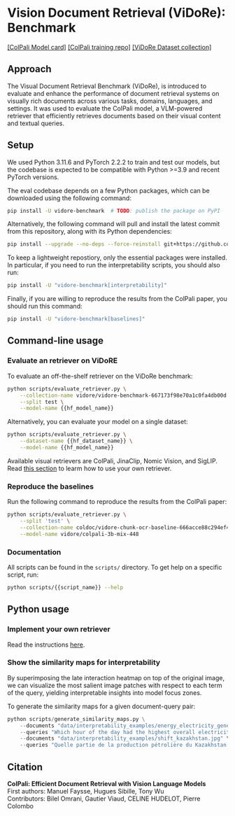 # Vision Document Retrieval (ViDoRe): Benchmark

<!-- [[Paper]]() -->
[[ColPali Model card]](https://huggingface.co/vidore/colpali-3b-mix-448)
[[ColPali training repo]](https://github.com/ManuelFay/retriever-training)
[[ViDoRe Dataset collection]](https://huggingface.co/collections/vidore/vidore-benchmark-667173f98e70a1c0fa4db00d)
<!-- [[Hf Blog]]() -->
<!-- [[Hf Leaderboard]]() -->
<!-- [[Hf Space]]() -->
<!-- [[Colab example]]() -->

## Approach

The Visual Document Retrieval Benchmark (ViDoRe), is introduced to evaluate and enhance the performance of document retrieval systems on visually rich documents across various tasks, domains, languages, and settings. It was used to evaluate the ColPali model, a VLM-powered retriever that efficiently retrieves documents based on their visual content and textual queries.

## Setup

We used Python 3.11.6 and PyTorch 2.2.2 to train and test our models, but the codebase is expected to be compatible with Python >=3.9 and recent PyTorch versions.

The eval codebase depends on a few Python packages, which can be downloaded using the following command:

```bash
pip install -U vidore-benchmark  # TODO: publish the package on PyPI
```

Alternatively, the following command will pull and install the latest commit from this repository, along with its Python dependencies:

```bash
pip install --upgrade --no-deps --force-reinstall git+https://github.com/tonywu71/vidore-benchmark.git
```

To keep a lightweight repostiory, only the essential packages were installed. In particular, if you need to run the interpretability scripts, you should also run:

```bash
pip install -U "vidore-benchmark[interpretability]"
```

Finally, if you are willing to reproduce the results from the ColPali paper, you should run this command:

```bash
pip install -U "vidore-benchmark[baselines]"
```

## Command-line usage

### Evaluate an retriever on ViDoRE

To evaluate an off-the-shelf retriever on the ViDoRe benchmark:

```bash
python scripts/evaluate_retriever.py \
    --collection-name vidore/vidore-benchmark-667173f98e70a1c0fa4db00d \
    --split test \
    --model-name {{hf_model_name}}
```

Alternatively, you can evaluate your model on a single dataset:

```bash
python scripts/evaluate_retriever.py \
    --dataset-name {{hf_dataset_name}} \
    --model-name {{hf_model_name}}
```

Available visual retrievers are ColPali, JinaClip, Nomic Vision, and SigLIP. Read [this section](###Implement-your-own-retriever) to learm how to use your own retriever.

### Reproduce the baselines

Run the following command to reproduce the results from the ColPali paper:

```bash
python scripts/evaluate_retriever.py \
    --split 'test' \
    --collection-name coldoc/vidore-chunk-ocr-baseline-666acce88c294ef415548a56 \
    --model-name vidore/colpali-3b-mix-448
```

### Documentation

All scripts can be found in the `scripts/` directory. To get help on a specific script, run:

```bash
python scripts/{{script_name}} --help
```

## Python usage

### Implement your own retriever

Read the instructions [here](https://github.com/tonywu71/vidore-benchmark/blob/main/src/vidore_benchmark/retrievers/README.md).

### Show the similarity maps for interpretability

By superimposing the late interaction heatmap on top of the original image, we can visualize the most salient image patches with respect to each term of the query, yielding interpretable insights into model focus zones.

To generate the similarity maps for a given document-query pair:

```python
python scripts/generate_similarity_maps.py \
    --documents "data/interpretability_examples/energy_electricity_generation.jpeg" \
    --queries "Which hour of the day had the highest overall electricity generation in 2019?" \
    --documents "data/interpretability_examples/shift_kazakhstan.jpg" \
    --queries "Quelle partie de la production pétrolière du Kazakhstan provient de champs en mer ?"
```

## Citation

**ColPali: Efficient Document Retrieval with Vision Language Models**  
First authors: Manuel Faysse, Hugues Sibille, Tony Wu  
Contributors: Bilel Omrani, Gautier Viaud, CELINE HUDELOT, Pierre Colombo
